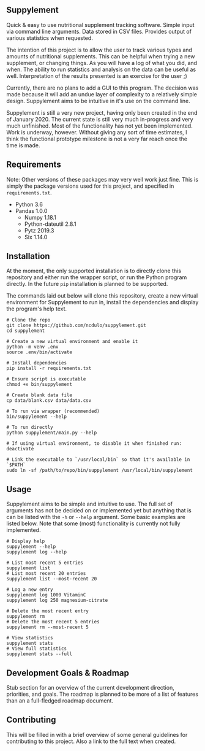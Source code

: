 Suppylement
---------
Quick & easy to use nutritional supplement tracking software. Simple input via
command line arguments. Data stored in CSV files. Provides output of various
statistics when requested.

The intention of this project is to allow the user to track various types and
amounts of nutritional supplements. This can be helpful when trying a new
supplement, or changing things. As you will have a log of what you did, and
when. The ability to run statistics and analysis on the data can be useful as
well. Interpretation of the results presented is an exercise for the user ;)

Currently, there are no plans to add a GUI to this program. The decision was
made because it will add an undue layer of complexity to a relatively simple
design. Suppylement aims to be intuitive in it's use on the command line.

Suppylement is still a very new project, having only been created in the end
of January 2020. The current state is still very much in-progress and very
much unfinished. Most of the functionality has not yet been implemented. Work
is underway, however. Without giving any sort of time estimates, I think the
functional prototype milestone is not a very far reach once the time is made.

Requirements
------------
Note: Other versions of these packages may very well work just fine. This
is simply the package versions used for this project, and specified in
`requirements.txt`.

* Python 3.6
* Pandas 1.0.0
  * Numpy 1.18.1
  * Python-dateutil 2.8.1
  * Pytz 2019.3
  * Six 1.14.0

Installation
------------
At the moment, the only supported installation is to directly clone this
repository and either run the wrapper script, or run the Python program
directly. In the future `pip` installation is planned to be supported.

The commands laid out below will clone this repository, create a new virtual
environment for Suppylement to run in, install the dependencies and display
the program's help text.


```
# Clone the repo
git clone https://github.com/ncdulo/suppylement.git
cd suppylement

# Create a new virtual environment and enable it
python -m venv .env
source .env/bin/activate

# Install dependencies
pip install -r requirements.txt

# Ensure script is executable
chmod +x bin/suppylement

# Create blank data file
cp data/blank.csv data/data.csv

# To run via wrapper (recommended)
bin/suppylement --help

# To run directly
python suppylement/main.py --help

# If using virtual environment, to disable it when finished run:
deactivate

# Link the executable to `/usr/local/bin` so that it's available in `$PATH`
sudo ln -sf /path/to/repo/bin/suppylement /usr/local/bin/suppylement
```

Usage
-----
Suppylement aims to be simple and intuitive to use. The full set of arguments
has not be decided on or implemented yet but anything that is can be listed
with the `-h` or `--help` argument. Some basic examples are listed below. Note
that some (most) functionality is currently not fully implemented.

```
# Display help
suppylement --help
suppylement log --help

# List most recent 5 entries
suppylement list
# List most recent 20 entries
suppylement list --most-recent 20

# Log a new entry
suppylement log 1000 VitaminC
suppylement log 250 magnesium-citrate

# Delete the most recent entry
suppylement rm
# Delete the most recent 5 entries
suppylement rm --most-recent 5

# View statistics
suppylement stats
# View full statistics
suppylement stats --full
```

Development Goals & Roadmap
---------------------------
Stub section for an overview of the current development direction, priorities,
and goals. The roadmap is planned to be more of a list of features than an
a full-fledged roadmap document.


Contributing
------------
This will be filled in with a brief overview of some general guidelines for
contributing to this project. Also a link to the full text when created.
